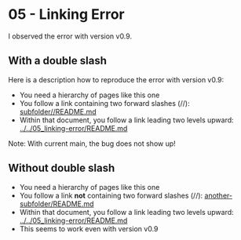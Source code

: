 05 - Linking Error
==================

I observed the error with version v0.9.

With a double slash
-------------------

Here is a description how to reproduce the error
with version v0.9:

- You need a hierarchy of pages like this one
- You follow a link containing two forward slashes (//):
  [subfolder//README.md](subfolder//README.md)
- Within that document, you follow a link leading two levels upward:
  [../../05_linking-error/README.md](../../05_linking-error/README.md)

Note: With current main, the bug does not show up!

Without double slash
--------------------

- You need a hierarchy of pages like this one
- You follow a link **not** containing two forward slashes (//):
  [another-subfolder/README.md](another-subfolder/README.md)
- Within that document, you follow a link leading two levels upward:
  [../../05_linking-error/README.md](../../05_linking-error/README.md)
- This seems to work even with version v0.9

